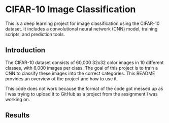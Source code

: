 # CIFAR-10 Image Classification

This is a deep learning project for image classification using the CIFAR-10 dataset. It includes a convolutional neural network (CNN) model, training scripts, and prediction tools.

## Introduction

The CIFAR-10 dataset consists of 60,000 32x32 color images in 10 different classes, with 6,000 images per class. The goal of this project is to train a CNN to classify these images into the correct categories. This README provides an overview of the project and how to use it.

This code does not work because the format of the code got messed up as I was trying to upload it to GitHub as a project from the assignment I was working on.

## Results
